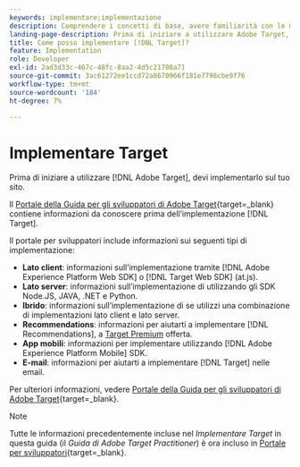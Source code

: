```yaml
---
keywords: implementare;implementazione
description: Comprendere i concetti di base, avere familiarità con le modalità [!DNL Target] funziona e si integra con la tua infrastruttura, e scopri come vengono tracciati i visitatori.
landing-page-description: Prima di iniziare a utilizzare Adobe Target, devi implementarlo sul sito.
title: Come posso implementare [!DNL Target]?
feature: Implementation
role: Developer
exl-id: 2ad3d33c-467c-48fc-8aa2-4d5c21708a71
source-git-commit: 3ac61272ee1ccd72a8670966f181e7798cbe9f76
workflow-type: tm+mt
source-wordcount: '184'
ht-degree: 7%

---
```


# Implementare Target

Prima di iniziare a utilizzare [!DNL Adobe Target], devi implementarlo sul tuo sito.

Il [Portale della Guida per gli sviluppatori di Adobe Target](https://developer.adobe.com/target/){target=_blank} contiene informazioni da conoscere prima dell’implementazione [!DNL Target].

Il portale per sviluppatori include informazioni sui seguenti tipi di implementazione:

* **Lato client**: informazioni sull’implementazione tramite [!DNL Adobe Experience Platform Web SDK] o [!DNL Target Web SDK] (at.js).
* **Lato server**: informazioni sull’implementazione di utilizzando gli SDK Node.JS, JAVA, .NET e Python.
* **Ibrido**: informazioni sull’implementazione di se utilizzi una combinazione di implementazioni lato client e lato server.
* **Recommendations**: informazioni per aiutarti a implementare [!DNL Recommendations], a [Target Premium](/help/main/c-intro/intro.md#premium) offerta.
* **App mobili**: informazioni per implementare utilizzando [!DNL Adobe Experience Platform Mobile] SDK.
* **E-mail**: informazioni per aiutarti a implementare [!DNL Target] nelle email.

Per ulteriori informazioni, vedere [Portale della Guida per gli sviluppatori di Adobe Target](https://developer.adobe.com/target/){target=_blank}.

>[!NOTE]
>
>Tutte le informazioni precedentemente incluse nel *Implementare Target* in questa guida (il *Guida di Adobe Target Practitioner*) è ora incluso in [Portale per sviluppatori](https://developer.adobe.com/target/){target=_blank}.





